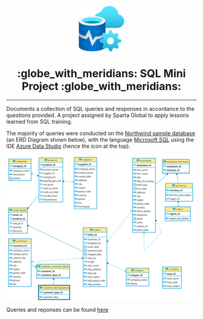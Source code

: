 <p align="center">
  <a href="img/northwind-er-diagram.png">
    <img alt="Azure Data Studio Icon" src="img/SQLIcon.png" width="120" />
  </a>
</p>
<h1 align="center">:globe_with_meridians: SQL Mini Project :globe_with_meridians:</h1>

---

Documents a collection of SQL queries and responses in accordance to the questions provided. A project assigned by Sparta Global to apply lessons learned from SQL training. 

The majority of queries were conducted on the [Northwind sample database](https://docs.yugabyte.com/latest/sample-data/northwind/) (an ERD Diagram shown below), with the language [Microsoft SQL](https://docs.microsoft.com/en-us/sql/?view=sql-server-ver15) using the IDE [Azure Data Studio](https://docs.microsoft.com/en-us/sql/azure-data-studio/what-is-azure-data-studio?view=sql-server-ver15) (hence the icon at the top).

<p align="center">
  <a href="img/northwind-er-diagram.png">
    <img alt="Northwind Enity Relationship Diagram" src="img/northwind-er-diagram.png" width="750" />
  </a>
</p>


Queries and reponses can be found [here](pages/SQLMiniProject.md)

